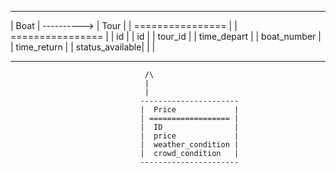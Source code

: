 
--------------------             --------------------
|  Boat            | ----------> |  Tour            |
| ================ |             | ================ |
|  id              |             |  id              |
|  tour_id         |             |  time_depart     |
|  boat_number     |             |  time_return     |
|  status_available|             |                  |
--------------------             --------------------
                                  /\
                                  |
                                  |
                                 ----------------------
                                 |  Price             |
                                 | ================== |
                                 |  ID                |
                                 |  price             |
                                 |  weather_condition |
                                 |  crowd_condition   |
                                 ----------------------
